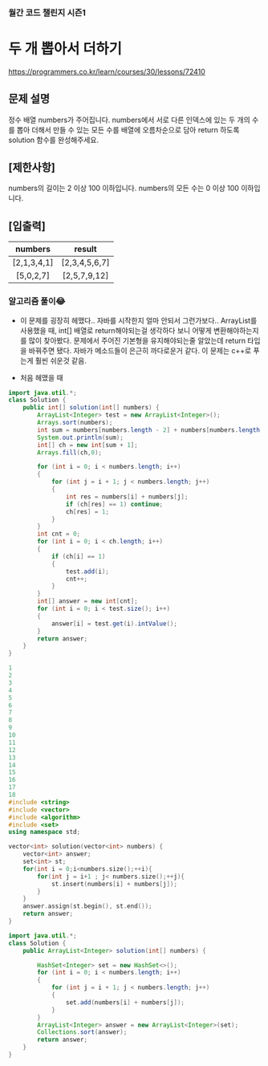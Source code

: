 ### 월간 코드 챌린지 시즌1

# 두 개 뽑아서 더하기

https://programmers.co.kr/learn/courses/30/lessons/72410

## 문제 설명

정수 배열 numbers가 주어집니다. numbers에서 서로 다른 인덱스에 있는 두 개의 수를 뽑아 더해서 만들 수 있는 모든 수를 배열에 오름차순으로 담아 return 하도록 solution 함수를 완성해주세요.

## [제한사항]

numbers의 길이는 2 이상 100 이하입니다.
numbers의 모든 수는 0 이상 100 이하입니다.

## [입출력]

|   numbers   |    result     |
| :---------: | :-----------: |
| [2,1,3,4,1] | [2,3,4,5,6,7] |
|  [5,0,2,7]  | [2,5,7,9,12]  |

### 알고리즘 풀이😂

- 이 문제를 굉장히 헤맸다.. 자바를 시작한지 얼마 안되서 그런가보다.. ArrayList를 사용했을 때, int[] 배열로 return해야되는걸 생각하다 보니 어떻게 변환해야하는지를 많이 찾아봤다. 문제에서 주어진 기본형을 유지해야되는줄 알았는데 return 타입을 바꿔주면 됐다. 자바가 메소드들이 은근히 까다로운거 같다. 이 문제는 c++로 푸는게 훨씬 쉬운것 같음.

* 처음 헤맸을 때

```java
import java.util.*;
class Solution {
    public int[] solution(int[] numbers) {
        ArrayList<Integer> test = new ArrayList<Integer>();
        Arrays.sort(numbers);
        int sum = numbers[numbers.length - 2] + numbers[numbers.length - 1];
        System.out.println(sum);
        int[] ch = new int[sum + 1];
        Arrays.fill(ch,0);

        for (int i = 0; i < numbers.length; i++)
        {
            for (int j = i + 1; j < numbers.length; j++)
            {
                int res = numbers[i] + numbers[j];
                if (ch[res] == 1) continue;
                ch[res] = 1;
            }
        }
        int cnt = 0;
        for (int i = 0; i < ch.length; i++)
        {
            if (ch[i] == 1)
            {
                test.add(i);
                cnt++;
            }
        }
        int[] answer = new int[cnt];
        for (int i = 0; i < test.size(); i++)
        {
            answer[i] = test.get(i).intValue();
        }
        return answer;
    }
}
```

```c++
1
2
3
4
5
6
7
8
9
10
11
12
13
14
15
16
17
18
#include <string>
#include <vector>
#include <algorithm>
#include <set>
using namespace std;

vector<int> solution(vector<int> numbers) {
    vector<int> answer;
    set<int> st;
    for(int i = 0;i<numbers.size();++i){
        for(int j = i+1 ; j< numbers.size();++j){
            st.insert(numbers[i] + numbers[j]);
        }
    }
    answer.assign(st.begin(), st.end());
    return answer;
}
```

```java
import java.util.*;
class Solution {
    public ArrayList<Integer> solution(int[] numbers) {

        HashSet<Integer> set = new HashSet<>();
        for (int i = 0; i < numbers.length; i++)
        {
            for (int j = i + 1; j < numbers.length; j++)
            {
                set.add(numbers[i] + numbers[j]);
            }
        }
        ArrayList<Integer> answer = new ArrayList<Integer>(set);
        Collections.sort(answer);
        return answer;
    }
}
```
